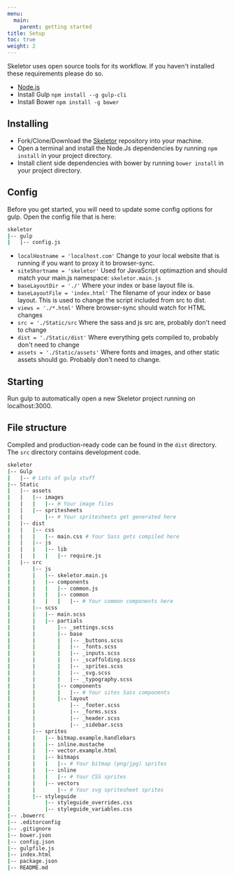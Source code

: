 ```yaml
---
menu:
  main:
    parent: getting started
title: Setup
toc: true
weight: 2
---
```


Skeletor uses open source tools for its workflow. If you haven't installed these requirements please do so.

* [Node.js](https://nodejs.org/en/)
* Install Gulp ```npm install --g gulp-cli```
* Install Bower ```npm install -g bower```

## Installing

* Fork/Clone/Download the [Skeletor](https://github.com/delphic-digital/Skeletor) repository into your machine.
* Open a terminal and install the Node.Js dependencies by running ```npm install``` in your project directory.
* Install client side dependencies with bower by running ```bower install``` in your project directory.

## Config

Before you get started, you will need to update some config options for gulp. Open the config file that is here:

```bash
skeletor
|-- gulp
|   |-- config.js
```

* ```localHostname = 'localhost.com'``` Change to your local website that is running if you want to proxy it to browser-sync.
* ```siteShortname = 'skeletor'``` Used for JavaScript optimaztion and should match your main.js namespace: ```skeletor.main.js```
* ```baseLayoutDir = './'``` Where your index or base layout file is.
* ```baseLayoutFile = 'index.html'``` The filename of your index or base layout. This is used to change the script included from src to dist.
* ```views = './*.html'``` Where browser-sync should watch for HTML changes
* ```src = './Static/src``` Where the sass and js src are, probably don't need to change
* ```dist = './Static/dist'``` Where everything gets compiled to, probably don't need to change
* ```assets = './Static/assets'``` Where fonts and images, and other static assets should go. Probably don't need to change.

## Starting

Run gulp to automatically open a new Skeletor project running on localhost:3000.

## File structure

Compiled and production-ready code can be found in the `dist` directory. The `src` directory contains development code.

```bash
skeletor
|-- Gulp
|   |-- # Lots of gulp stuff
|-- Static
|   |-- assets
|   |   |-- images
|   |   |   |-- # Your image files
|   |   |-- spritesheets
|   |       |-- # Your spritesheets get generated here
|   |-- dist
|   |   |-- css
|   |   |   |-- main.css # Your Sass gets compiled here
|   |   |-- js
|   |   |   |-- lib
|   |   |   |   |-- require.js
|   |-- src
|       |-- js
|       |   |-- skeletor.main.js
|       |   |-- components
|       |   |   |-- common.js
|       |   |   |-- common
|       |   |   |   |-- # Your common components here
|       |-- scss
|       |   |-- main.scss
|       |   |-- partials
|       |       |-- _settings.scss
|       |       |-- base
|       |       |   |-- _buttons.scss
|       |       |   |-- _fonts.scss
|       |       |   |-- _inputs.scss
|       |       |   |-- _scaffolding.scss
|       |       |   |-- _sprites.scss
|       |       |   |-- _svg.scss
|       |       |   |-- _typography.scss
|       |       |-- components
|       |       |   |-- # Your sites Sass components
|       |       |-- layout
|       |           |-- _footer.scss
|       |           |-- _forms.scss
|       |           |-- _header.scss
|       |           |-- _sidebar.scss
|       |-- sprites
|       |   |-- bitmap.example.handlebars
|       |   |-- inline.mustache
|       |   |-- vector.example.html
|       |   |-- bitmaps
|       |   |   |-- # Your bitmap (png/jpg) sprites
|       |   |-- inline
|       |   |   |-- # Your CSS sprites
|       |   |-- vectors
|       |       |-- # Your svg spritesheet sprites
|       |-- styleguide
|           |-- styleguide_overrides.css
|           |-- styleguide_variables.css
|-- .bowerrc
|-- .editorconfig
|-- .gitignore
|-- bower.json
|-- config.json
|-- gulpfile.js
|-- index.html
|-- package.json
|-- README.md

```